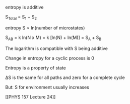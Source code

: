 entropy is additive

S<sub>Total</sub> = S<sub>1</sub> + S<sub>2</sub>

entropy S ∝ ln(number of microstates)

S<sub>AB</sub> = k ln(N x M) = k [ln(N) + ln(M)] = S<sub>A</sub> + S<sub>B</sub> 

The logarithm is compatible with S being additive

Change in entropy for a cyclic process is 0

Entropy is a property of state

ΔS is the same for all paths and zero for a complete cycle

But: S for environment usually increases

[[PHYS 157 Lecture 24]]